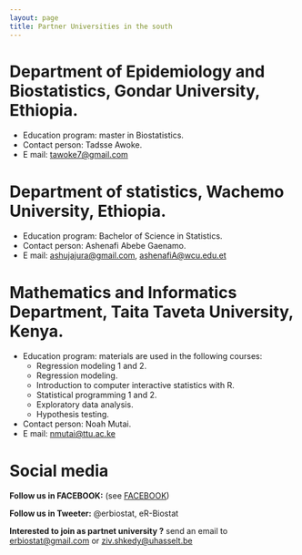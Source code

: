 ```yaml
---
layout: page
title: Partner Universities in the south
---
```

# Department of Epidemiology and Biostatistics, Gondar University, Ethiopia.

 * Education program: master in Biostatistics.
 * Contact person: Tadsse Awoke.
 * E mail: tawoke7@gmail.com 

# Department of statistics, Wachemo University, Ethiopia.

 * Education program: Bachelor of Science in Statistics.
 * Contact person: Ashenafi Abebe Gaenamo.
 * E mail: ashujajura@gmail.com, ashenafiA@wcu.edu.et  

# Mathematics and Informatics Department, Taita Taveta University, Kenya.

 * Education program: materials are used in the following courses: 
     - Regression modeling 1 and 2.
     - Regression modeling.
     - Introduction to computer interactive statistics with R.
     - Statistical programming 1 and 2.
     - Exploratory data analysis.
     - Hypothesis testing.
 * Contact person: Noah Mutai.
 * E mail: nmutai@ttu.ac.ke 
 

# Social media 

**Follow us in FACEBOOK:** (see [FACEBOOK](https://www.facebook.com/ER-BioStat-1463845487001786/))

**Follow us in Tweeter:** @erbiostat, eR-Biostat

**Interested to join as partnet university ?**  send an email to 	erbiostat@gmail.com or ziv.shkedy@uhasselt.be


